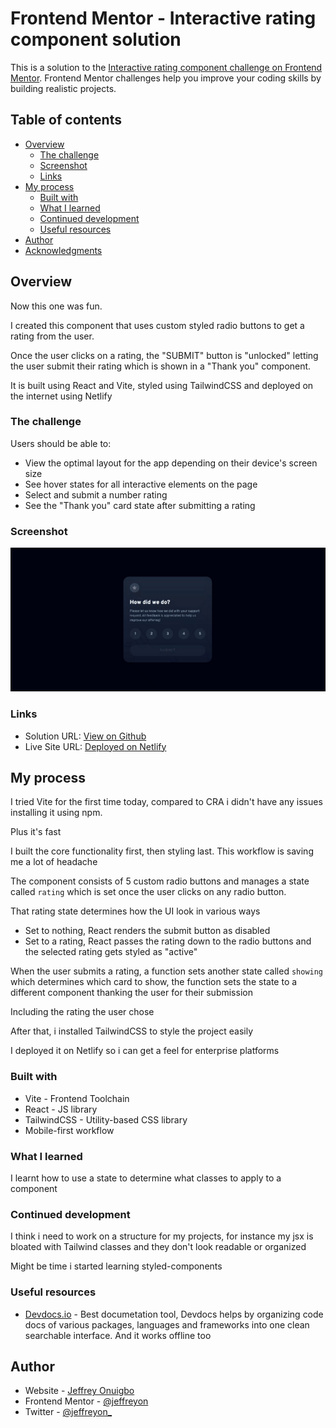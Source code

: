 # Frontend Mentor - Interactive rating component solution

This is a solution to the [Interactive rating component challenge on Frontend Mentor](https://www.frontendmentor.io/challenges/interactive-rating-component-koxpeBUmI). Frontend Mentor challenges help you improve your coding skills by building realistic projects.

## Table of contents

-   [Overview](#overview)
    -   [The challenge](#the-challenge)
    -   [Screenshot](#screenshot)
    -   [Links](#links)
-   [My process](#my-process)
    -   [Built with](#built-with)
    -   [What I learned](#what-i-learned)
    -   [Continued development](#continued-development)
    -   [Useful resources](#useful-resources)
-   [Author](#author)
-   [Acknowledgments](#acknowledgments)

## Overview

Now this one was fun.

I created this component that uses custom styled radio buttons to get a rating from the user.

Once the user clicks on a rating, the "SUBMIT" button is "unlocked" letting the user submit their rating which is shown in a "Thank you" component.

It is built using React and Vite, styled using TailwindCSS and deployed on the internet using Netlify

### The challenge

Users should be able to:

-   View the optimal layout for the app depending on their device's screen size
-   See hover states for all interactive elements on the page
-   Select and submit a number rating
-   See the "Thank you" card state after submitting a rating

### Screenshot

![Screenshot](./screenshot.gif)

### Links

-   Solution URL: [View on Github](https://github.com/Jeffreyon/rating-component)
-   Live Site URL: [Deployed on Netlify](https://637bfc69548fc207aea9537f--resplendent-baklava-edaffc.netlify.app/)

## My process

I tried Vite for the first time today, compared to CRA i didn't have any issues installing it using npm.

Plus it's fast

I built the core functionality first, then styling last. This workflow is saving me a lot of headache

The component consists of 5 custom radio buttons and manages a state called `rating` which is set once the user clicks on any radio button.

That rating state determines how the UI look in various ways

-   Set to nothing, React renders the submit button as disabled
-   Set to a rating, React passes the rating down to the radio buttons and the selected rating gets styled as "active"

When the user submits a rating, a function sets another state called `showing` which determines which card to show, the function sets the state to a different component thanking the user for their submission

Including the rating the user chose

After that, i installed TailwindCSS to style the project easily

I deployed it on Netlify so i can get a feel for enterprise platforms

### Built with

-   Vite - Frontend Toolchain
-   React - JS library
-   TailwindCSS - Utility-based CSS library
-   Mobile-first workflow

### What I learned

I learnt how to use a state to determine what classes to apply to a component

### Continued development

I think i need to work on a structure for my projects, for instance my jsx is bloated with Tailwind classes and they don't look readable or organized

Might be time i started learning styled-components

### Useful resources

-   [Devdocs.io](https://devdocs.io) - Best documetation tool, Devdocs helps by organizing code docs of various packages, languages and frameworks into one clean searchable interface. And it works offline too

## Author

-   Website - [Jeffrey Onuigbo](https://www.github.com/Jeffreyon)
-   Frontend Mentor - [@jeffreyon](https://www.frontendmentor.io/profile/Jeffreyon)
-   Twitter - [@jeffreyon\_](https://www.twitter.com/jeffreyon_)
